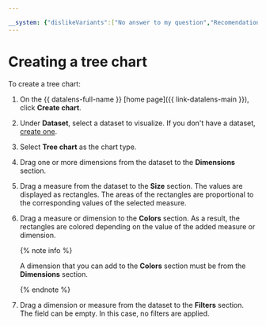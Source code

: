 ```yaml
---

__system: {"dislikeVariants":["No answer to my question","Recomendations didn't help","The content doesn't match title","Other"]}
---
```

# Creating a tree chart

To create a tree chart:

1. On the {{ datalens-full-name }} [home page]({{ link-datalens-main }}), click **Create chart**.
1. Under **Dataset**, select a dataset to visualize. If you don't have a dataset, [create one](../dataset/create.md).
1. Select **Tree chart** as the chart type.
1. Drag one or more dimensions from the dataset to the **Dimensions** section.
1. Drag a measure from the dataset to the **Size** section. The values are displayed as rectangles. The areas of the rectangles are proportional to the corresponding values of the selected measure.
1. Drag a measure or dimension to the **Colors** section. As a result, the rectangles are colored depending on the value of the added measure or dimension.

   {% note info %}

   A dimension that you can add to the **Colors** section must be from the **Dimensions** section.

   {% endnote %}

1. Drag a dimension or measure from the dataset to the **Filters** section. The field can be empty. In this case, no filters are applied.